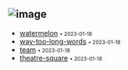 <style type='text/css'>
  time { font-size: 75%; }
</style>

<!-- Code Forces -->
![image](https://user-images.githubusercontent.com/49322948/159158565-ded8dc03-6676-496d-8496-1f9d05f3fb58.png)
---
- [watermelon](./watermelon) <time>• 2023-01-18</time>
- [way-too-long-words](./way-too-long-words) <time>• 2023-01-18</time>
- [team](./team/) <time>• 2023-01-18</time>
- [theatre-square](./theatre-square/) <time>• 2023-01-18</time>  
